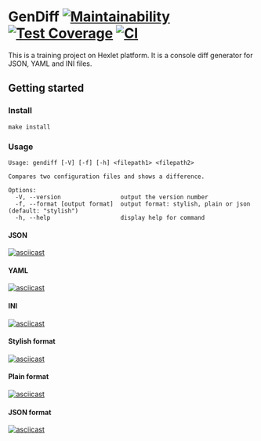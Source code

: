 # GenDiff [![Maintainability](https://api.codeclimate.com/v1/badges/911c43f0f5ab07b5dd29/maintainability)](https://codeclimate.com/github/Hrommi/frontend-project-lvl2/maintainability) [![Test Coverage](https://api.codeclimate.com/v1/badges/911c43f0f5ab07b5dd29/test_coverage)](https://codeclimate.com/github/Hrommi/frontend-project-lvl2/test_coverage) [![CI](https://github.com/Hrommi/frontend-project-lvl2/workflows/Node.js%20CI/badge.svg)](https://github.com/Hrommi/frontend-project-lvl2/actions?query=workflow%3A%22Node.js+CI%22)
This is a training project on Hexlet platform. It is a console diff generator for JSON, YAML and INI files.

## Getting started
### Install
```
make install
```
### Usage
```
Usage: gendiff [-V] [-f] [-h] <filepath1> <filepath2>

Compares two configuration files and shows a difference.

Options:
  -V, --version                 output the version number
  -f, --format [output format]  output format: stylish, plain or json (default: "stylish")
  -h, --help                    display help for command
```
#### JSON
[![asciicast](https://asciinema.org/a/NWTrvpVrVqIrfFPFf5nlIseul.svg)](https://asciinema.org/a/NWTrvpVrVqIrfFPFf5nlIseul)
#### YAML
[![asciicast](https://asciinema.org/a/RtJP6B1VTzKVeEDqmUSZXNwsB.svg)](https://asciinema.org/a/RtJP6B1VTzKVeEDqmUSZXNwsB)
#### INI
[![asciicast](https://asciinema.org/a/6EcsG1L3gIRE4EfnwtT1t2jBc.svg)](https://asciinema.org/a/6EcsG1L3gIRE4EfnwtT1t2jBc)
#### Stylish format
[![asciicast](https://asciinema.org/a/jxoKQxVoFV6bAuFXmJJg7y5bW.svg)](https://asciinema.org/a/jxoKQxVoFV6bAuFXmJJg7y5bW)
#### Plain format
[![asciicast](https://asciinema.org/a/NT7hpXaDlXHB1dLpirrLvF0Al.svg)](https://asciinema.org/a/NT7hpXaDlXHB1dLpirrLvF0Al)
#### JSON format
[![asciicast](https://asciinema.org/a/XMVv9Dvz3Nj50L72GU988TG6s.svg)](https://asciinema.org/a/XMVv9Dvz3Nj50L72GU988TG6s)
